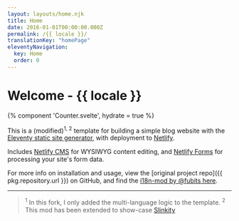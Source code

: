 ```yaml
---
layout: layouts/home.njk
title: Home
date: 2016-01-01T00:00:00.000Z
permalink: /{{ locale }}/
translationKey: "homePage"
eleventyNavigation:
  key: Home
  order: 0
---
```


# Welcome - {{ locale }}

{% component 'Counter.svelte',
hydrate = true %}

This is a (modified)<sup>1, 2</sup> template for building a simple blog website with the [Eleventy static site generator](https://www.11ty.io), with deployment to [Netlify](https://www.netlify.com).

Includes [Netlify CMS](https://www.netlifycms.org) for WYSIWYG content editing, and [Netlify Forms](https://www.netlify.com/docs/form-handling) for processing your site's form data.

For more info on installation and usage, view the [original project repo]({{ pkg.repository.url }}) on GitHub, and find the [i18n-mod by @fubits here](https://github.com/fubits1/11ty-multilang-i18n).

---

> <sup>1</sup> In this fork, I only added the multi-language logic to the template.
> <sup>2</sup> This mod has been extended to show-case [Slinkity](https://slinkity.dev/)
